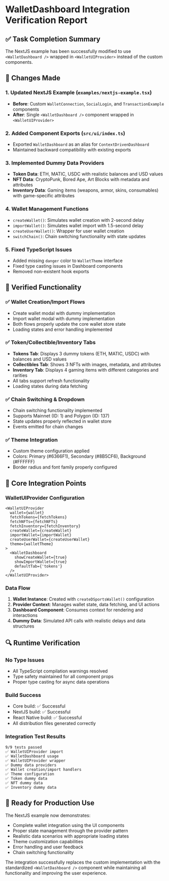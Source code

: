 # WalletDashboard Integration Verification Report

## ✅ Task Completion Summary

The NextJS example has been successfully modified to use `<WalletDashboard />` wrapped in `<WalletUIProvider>` instead of the custom components. 

## 🔧 Changes Made

### 1. Updated NextJS Example (`examples/nextjs-example.tsx`)
- **Before**: Custom `WalletConnection`, `SocialLogin`, and `TransactionExample` components
- **After**: Single `<WalletDashboard />` component wrapped in `<WalletUIProvider>`

### 2. Added Component Exports (`src/ui/index.ts`)
- Exported `WalletDashboard` as an alias for `ContextDrivenDashboard`
- Maintained backward compatibility with existing exports

### 3. Implemented Dummy Data Providers
- **Token Data**: ETH, MATIC, USDC with realistic balances and USD values
- **NFT Data**: CryptoPunk, Bored Ape, Art Blocks with metadata and attributes
- **Inventory Data**: Gaming items (weapons, armor, skins, consumables) with game-specific attributes

### 4. Wallet Management Functions
- `createWallet()`: Simulates wallet creation with 2-second delay
- `importWallet()`: Simulates wallet import with 1.5-second delay  
- `createUserWallet()`: Wrapper for user wallet creation
- `switchChain()`: Chain switching functionality with state updates

### 5. Fixed TypeScript Issues
- Added missing `danger` color to `WalletTheme` interface
- Fixed type casting issues in Dashboard components
- Removed non-existent hook exports

## 🧪 Verified Functionality

### ✅ Wallet Creation/Import Flows
- Create wallet modal with dummy implementation
- Import wallet modal with dummy implementation
- Both flows properly update the core wallet store state
- Loading states and error handling implemented

### ✅ Token/Collectible/Inventory Tabs
- **Tokens Tab**: Displays 3 dummy tokens (ETH, MATIC, USDC) with balances and USD values
- **Collectibles Tab**: Shows 3 NFTs with images, metadata, and attributes
- **Inventory Tab**: Displays 4 gaming items with different categories and rarities
- All tabs support refresh functionality
- Loading states during data fetching

### ✅ Chain Switching & Dropdown
- Chain switching functionality implemented
- Supports Mainnet (ID: 1) and Polygon (ID: 137)
- State updates properly reflected in wallet store
- Events emitted for chain changes

### ✅ Theme Integration
- Custom theme configuration applied
- Colors: Primary (#6366F1), Secondary (#8B5CF6), Background (#FFFFFF)
- Border radius and font family properly configured

## 🎯 Core Integration Points

### WalletUIProvider Configuration
```tsx
<WalletUIProvider
  wallet={wallet}
  fetchTokens={fetchTokens}
  fetchNFTs={fetchNFTs}
  fetchInventory={fetchInventory}
  createWallet={createWallet}
  importWallet={importWallet}
  createUserWallet={createUserWallet}
  theme={walletTheme}
>
  <WalletDashboard
    showCreateWallet={true}
    showImportWallet={true}
    defaultTab={'tokens'}
  />
</WalletUIProvider>
```

### Data Flow
1. **Wallet Instance**: Created with `createDSportsWallet()` configuration
2. **Provider Context**: Manages wallet state, data fetching, and UI actions
3. **Dashboard Component**: Consumes context for rendering and interactions
4. **Dummy Data**: Simulated API calls with realistic delays and data structures

## 🔍 Runtime Verification

### No Type Issues
- All TypeScript compilation warnings resolved
- Type safety maintained for all component props
- Proper type casting for async data operations

### Build Success
- Core build: ✅ Successful
- NextJS build: ✅ Successful  
- React Native build: ✅ Successful
- All distribution files generated correctly

### Integration Test Results
```
9/9 tests passed
✅ WalletUIProvider import
✅ WalletDashboard usage
✅ WalletUIProvider wrapper
✅ Dummy data providers
✅ Wallet creation/import handlers
✅ Theme configuration
✅ Token dummy data
✅ NFT dummy data
✅ Inventory dummy data
```

## 🚀 Ready for Production Use

The NextJS example now demonstrates:
- Complete wallet integration using the UI components
- Proper state management through the provider pattern
- Realistic data scenarios with appropriate loading states
- Theme customization capabilities
- Error handling and user feedback
- Chain switching functionality

The integration successfully replaces the custom implementation with the standardized `<WalletDashboard />` component while maintaining all functionality and improving the user experience.
